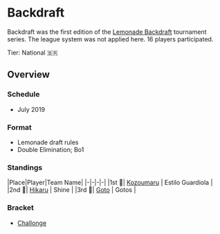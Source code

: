 # Backdraft

Backdraft was the first edition of the [Lemonade Backdraft](bdmain.md) tournament series. The league system was not applied here.
16 players participated.

Tier: National :brazil:

## Overview

### Schedule
- July 2019

### Format
- Lemonade draft rules
- Double Elimination; Bo1

### Standings

|Place|Player|Team Name|
|-|-|-|-|
|1st :1st_place_medal:| [Kozoumaru](../../players/brazilian/kozoumaru.md) | Estilo Guardiola |
|2nd :2nd_place_medal:| [Hikaru](../../players/brazilian/hikky.md) | Shine |
|3rd :3rd_place_medal:| [Goto](../../players/brazilian/goto.md) | Gotos |

### Bracket
- [Challonge](https://challonge.com/LemonadeBackdraft)